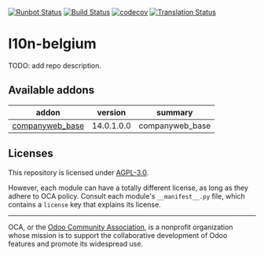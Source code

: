 [![Runbot Status](https://runbot.odoo-community.org/runbot/badge/flat/119/14.0.svg)](https://runbot.odoo-community.org/runbot/repo/github-com-oca-l10n-belgium-119)
[![Build Status](https://travis-ci.com/OCA/l10n-belgium.svg?branch=14.0)](https://travis-ci.com/OCA/l10n-belgium)
[![codecov](https://codecov.io/gh/OCA/l10n-belgium/branch/14.0/graph/badge.svg)](https://codecov.io/gh/OCA/l10n-belgium)
[![Translation Status](https://translation.odoo-community.org/widgets/l10n-belgium-14-0/-/svg-badge.svg)](https://translation.odoo-community.org/engage/l10n-belgium-14-0/?utm_source=widget)

<!-- /!\ do not modify above this line -->

# l10n-belgium

TODO: add repo description.

<!-- /!\ do not modify below this line -->

<!-- prettier-ignore-start -->

[//]: # (addons)

Available addons
----------------
addon | version | summary
--- | --- | ---
[companyweb_base](companyweb_base/) | 14.0.1.0.0 | companyweb_base

[//]: # (end addons)

<!-- prettier-ignore-end -->

## Licenses

This repository is licensed under [AGPL-3.0](LICENSE).

However, each module can have a totally different license, as long as they adhere to OCA
policy. Consult each module's `__manifest__.py` file, which contains a `license` key
that explains its license.

----

OCA, or the [Odoo Community Association](http://odoo-community.org/), is a nonprofit
organization whose mission is to support the collaborative development of Odoo features
and promote its widespread use.
